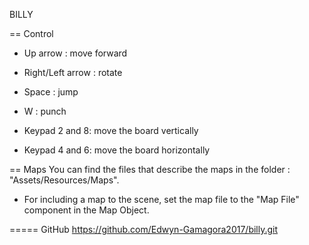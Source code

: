 BILLY

== Control
- Up arrow : move forward
- Right/Left arrow : rotate
- Space : jump
- W : punch

- Keypad 2 and 8: move the board vertically
- Keypad 4 and 6: move the board horizontally

== Maps
You can find the files that describe the maps in the folder : "Assets/Resources/Maps".
- For including a map to the scene, set the map file to the "Map File" component in the Map Object.

===== GitHub
https://github.com/Edwyn-Gamagora2017/billy.git